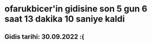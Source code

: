 # ofarukbicer'in gidisine son 5 gun 6 saat 13 dakika 10 saniye kaldi

## Gidis tarihi: 30.09.2022 :(